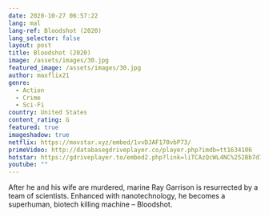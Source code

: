 ```yaml
---
date: 2020-10-27 06:57:22
lang: mal
lang-ref: Bloodshot (2020)
lang_selector: false
layout: post
title: Bloodshot (2020)
image: /assets/images/30.jpg
featured_image: /assets/images/30.jpg
author: maxflix21
genre:
  - Action
  - Crime
  - Sci-Fi
country: United States
content_rating: G
featured: true
imageshadow: true
netflix: https://movstar.xyz/embed/1vvDJAF170vbP73/
primeVideo: http://databasegdriveplayer.co/player.php?imdb=tt1634106
hotstar: https://gdriveplayer.to/embed2.php?link=liTCAzQcWL4NC%252Bb7d7st4QvuJNIt%252Flbe6tdvJLJIQeqlXcnZOGywSLWl0vflvYOZFe%252BjI17CDKg2kA%252BVDzcGruAIcKDSPs0gVoF0aONnyrReoo9u3LQJEztdi8Cnw%252B%252BZ0%252F5xlI8UnFc%252BxIEuetQfgGWt3E2p2uM%252Borkfp6A8%252FgTBjmwBcn5y4wdskIMLnY0WA%253D
youtube: ""
---
```

After he and his wife are murdered, marine Ray Garrison is resurrected by a team of scientists. Enhanced with nanotechnology, he becomes a superhuman, biotech killing machine – Bloodshot.